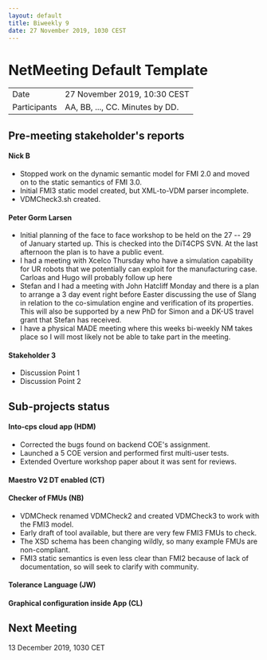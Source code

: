 ```yaml
---
layout: default
title: Biweekly 9
date: 27 November 2019, 1030 CEST
---
```


<script src="https://code.jquery.com/jquery-1.11.1.min.js">
</script>
<script src="/javascripts/edit.js"></script>
<script>setEditButonNm();</script>

# NetMeeting Default Template

|||
|---|---|
| Date | 27 November 2019, 10:30 CEST |
| Participants | AA, BB, ..., CC.  Minutes by DD. |


## Pre-meeting stakeholder's reports

<!-- Please keep in mind that the minutes are publicly available, and that
private information must be stored elsewhere.  -->

#### Nick B
* Stopped work on the dynamic semantic model for FMI 2.0 and moved on to the static semantics of FMI 3.0.
* Initial FMI3 static model created, but XML-to-VDM parser incomplete.
* VDMCheck3.sh created.

#### Peter Gorm Larsen
* Initial planning of the face to face workshop to be held on the 27 -- 29 of January started up. This is checked into the DiT4CPS SVN. At the last afternoon the plan is to have a public event.
* I had a meeting with Xcelco Thursday who have a simulation capability for UR robots that we potentially can exploit for the manufacturing case. Carloas and Hugo will probably follow up here
* Stefan and I had a meeting with John Hatcliff Monday and there is a plan to arrange a 3 day event right before Easter discussing the use of Slang in relation to the co-simulation engine and verification of its properties. This will also be supported by a new PhD for Simon and a DK-US travel grant that Stefan has received.
* I have a physical MADE meeting where this weeks bi-weekly NM takes place so I will most likely not be able to take part in the meeting.

#### Stakeholder 3
* Discussion Point 1
* Discussion Point 2


## Sub-projects status


#### Into-cps cloud app (HDM)
* Corrected the bugs found on backend COE's assignment.
* Launched a 5 COE version and performed first multi-user tests.
* Extended Overture workshop paper about it was sent for reviews.

#### Maestro V2 DT enabled (CT)

#### Checker of FMUs (NB)
* VDMCheck renamed VDMCheck2 and created VDMCheck3 to work with the FMI3 model.
* Early draft of tool available, but there are very few FMI3 FMUs to check.
* The XSD schema has been changing wildly, so many example FMUs are non-compliant.
* FMI3 static semantics is even less clear than FMI2 because of lack of documentation, so will seek to clarify with community.

#### Tolerance Language (JW)

#### Graphical configuration inside App (CL)


Next Meeting
------------

13 December 2019, 1030 CET


<div id="edit_page_div"></div>

